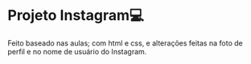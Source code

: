 # Projeto Instagram:computer:

Feito baseado nas aulas; com html e css, e alterações feitas na foto de perfil e no nome de usuário do Instagram.

